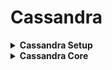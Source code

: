 # Cassandra 
<details> <summary><b>Cassandra Setup</b></summary>
  <details><summary><b>Cassandra setup in windows</b></summary>
  <p>
  
   - Go to cassandra bin directory
   - kdsf
   - fdsfkdsf
  </p>
  </details>
  
  <details><summary><b>Cassandra setup in windows using docker</b></summary>
  <p>
  
   - Go to cassandra bin directory
   - kdsf
   - fdsfkdsf
    
    
  </p>
    
  </details>
  
  
  <details><summary><b>Cassandra setup in linux</b></summary>
  <p>
  
   - Go to cassandra bin directory
   - kdsf
   - fdsfkdsf
  </p>
  </details>

</details>



<details> <summary><b>Cassandra Core</b></summary>
<p>
  Go to cassandra bin drectory and run below command form terminal to start cassandra server</br>
  
   cassandra.bat sqlsh

</p>
<p>
  
   - Replication, data centers and Racks
   
     - Open new command prompt and run ```  nodetool status ``` it will give the following output which means this machine or this instance of cassandra is running on rack 1
     
     ```
     Status=Up/Down
      |/ State=Normal/Leaving/Joining/Moving
      --  Address    Load       Tokens       Owns (effective)  Host ID                               Rack
      UN  127.0.0.1  181.21 KiB  256          100.0%            bc840d7e-ca5c-4c10-9c9b-79283ab2a0f1  rack1
     ```
   - CQL- Keyspaces and Tables
     - we write the cassandra query on cassandra query shell for that run ```  cassandra.bat sqlsh ``` command
     - Creating keyspaces
       - use below command to create keyspaces
       ```
        CREATE KEYSPACE test_keyspace WITH replication = {'class': 'SimpleStrategy', 'replication_factor': '1'} AND durable_writes='true';
       ```
       - Use ``` describe <keyspace name> ```  command to check the created keyspace
       - Use ``` describe keyspaces ``` command to list down all the keyspaces
       - ``` drop keyspace <keyspace name> ``` will drop the specified keyspace
       - ``` use <keyspace name> ``` will move u on the create keyspace
     - Creating table
     
      ```
       CREATE TABLE student_by_id (id int primary key, name text, addressLine1 text, country text);
      ```
     - Creating table with composite key
     ```
       CREATE TABLE student_by_address (addressLine1 text, id int , name text, country text, primary key(addressLine1,id));
     ```
      - below command can be used to describe tables
      ```
       describe tables
      ```
      ```
      describe <table name>
      ```
   - dsfdsf
   - sdfjskf
   - dvj
    
</p>
</details>
  

